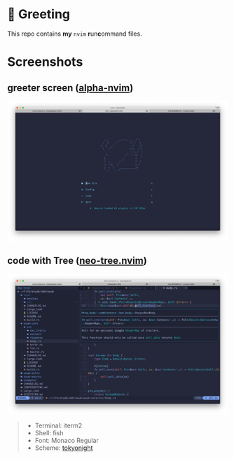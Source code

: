 # 👋 Greeting

This repo contains **my** `nvim` **r**un**c**ommand files.

# Screenshots

## greeter screen ([alpha-nvim](https://github.com/goolord/alpha-nvim))
![greeter](./screenshots/greeter.png)

## code with Tree ([neo-tree.nvim](https://github.com/nvim-neo-tree/neo-tree.nvim))
![code](./screenshots/normal_code.png)

> - Terminal: iterm2
> - Shell: fish
> - Font: Monaco Regular
> - Scheme: [tokyonight](https://github.com/folke/tokyonight.nvim)
